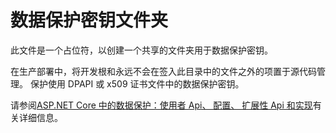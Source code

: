 # <a name="data-protection-key-folder"></a>数据保护密钥文件夹

此文件是一个占位符，以创建一个共享的文件夹用于数据保护密钥。

在生产部署中，将开发根和永远不会在签入此目录中的文件之外的项置于源代码管理。 保护使用 DPAPI 或 x509 证书文件中的数据保护密钥。

请参阅[ASP.NET Core 中的数据保护：使用者 Api、 配置、 扩展性 Api 和实现](https://docs.microsoft.com/aspnet/core/security/data-protection/)有关详细信息。
